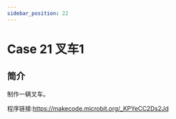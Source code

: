 ```yaml
---
sidebar_position: 22
---
```


# Case 21 叉车1

## 简介

制作一辆叉车。

程序链接:https://makecode.microbit.org/_KPYeCC2Ds2Jd
